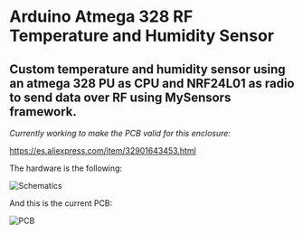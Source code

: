 # Arduino Atmega 328 RF Temperature and Humidity Sensor 

## Custom temperature and humidity sensor using an atmega 328 PU as CPU and NRF24L01 as radio to send data over RF using MySensors framework.

_Currently working to make the PCB valid for this enclosure:_

https://es.aliexpress.com/item/32901643453.html

The hardware is the following:

![Schematics](https://github.com/eduardomarcos/nox-iot-mysensors-atmega328-temperature-sensor-hardware-/blob/master/nox-iot-mysensors-atmega328-temperature-sensor-hardware/schematics.png)


And this is the current PCB:

![PCB](https://github.com/eduardomarcos/nox-iot-mysensors-atmega328-temperature-sensor-hardware-/blob/master/nox-iot-mysensors-atmega328-temperature-sensor-hardware/pcb.png)